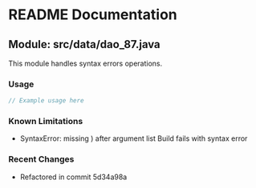 # README Documentation

## Module: src/data/dao_87.java

This module handles syntax errors operations.

### Usage

```javascript
// Example usage here
```

### Known Limitations

- SyntaxError: missing ) after argument list Build fails with syntax error

### Recent Changes

- Refactored in commit 5d34a98a
